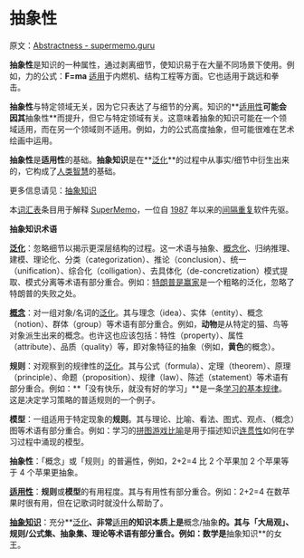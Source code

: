 # 抽象性

原文：[Abstractness - supermemo.guru](https://supermemo.guru/wiki/Abstractness)

**抽象性**是知识的一种属性，通过剥离细节，使知识易于在大量不同场景下使用。例如，力的公式：**F=ma** [适用](https://supermemo.guru/wiki/Applicability)于内燃机、结构工程等方面。它也适用于跳远和拳击。 

**抽象性**与特定领域无关，因为它只表达了与细节的分离。知识的**[适用性](https://supermemo.guru/wiki/Applicability)**可能会因其**抽象性**而提升，但它与特定领域有关。这意味着抽象的知识可能在一个领域适用，而在另一个领域则不适用。例如，力的公式高度抽象，但可能很难在艺术绘画中运用。

**抽象性**是**适用性**的基础。**抽象知识**是在**[泛化](https://supermemo.guru/wiki/Generalization)**的过程中从事实/细节中衍生出来的，它构成了[人类智慧](https://supermemo.guru/wiki/Human_intelligence)的基础。

更多信息请见：[抽象知识](https://supermemo.guru/wiki/Abstract_knowledge)

本[词汇表](https://supermemo.guru/wiki/Glossary)条目用于解释 [SuperMemo](https://supermemo.guru/wiki/SuperMemo_Guru)，一位自 [1987](https://supermemo.guru/wiki/History_of_spaced_repetition_(print)) 年以来的[间隔重复](https://supermemo.guru/wiki/Spaced_repetition)软件先驱。

**抽象知识术语**

**[泛化](https://supermemo.guru/wiki/Generalization)**：忽略细节以揭示更深层结构的过程。这一术语与抽象、[概念化](https://supermemo.guru/wiki/Conceptualization)、归纳推理、建模、理论化、分类（categorization）、推论（conclusion）、统一（unification）、综合化（colligation）、去具体化（de-concretization）模式提取、模式分离等术语有部分重合。例如：[特朗普是赢家](https://supermemo.guru/wiki/Donald_Trump)是一个粗略的泛化，忽略了特朗普的失败之处。

**[概念](https://supermemo.guru/wiki/Concept)**：对一组对象/名词的[泛化](https://supermemo.guru/wiki/Generalization)。其与理念（idea）、实体（entity）、概念（notion）、群体（group）等术语有部分重合。例如，**动物**是从特定的猫、鸟等对象派生出来的概念。也许这也应该包括：特性（property）、属性（attribute）、品质（quality）等，即对象特征的抽象（例如，**黄色**的概念）。

**规则**：对观察到的规律性的[泛化](https://supermemo.guru/wiki/Generalization)。其与公式（formula）、定理（theorem）、原理（principle）、命题（proposition）、规律（law）、陈述（statement）等术语有部分重合。例如：**「没有快乐，就没有好的学习」**是一条[学习的基本规律](https://supermemo.guru/wiki/Fundamental_law_of_learning)。这是决定学习策略的普适规则的一个例子。

**模型**：一组适用于特定现象的**规则**。其与理论、比喻、看法、图式、观点、（概念）图等术语有部分重合。例如：学习的[拼图游戏比喻](https://supermemo.guru/wiki/Jigsaw_puzzle_metaphor)是用于描述知识[连贯性](https://supermemo.guru/wiki/Coherence)如何在学习过程中涌现的模型。

**抽象性**：「概念」或「规则」的普遍性，例如，2+2=4 比 2 个苹果加 2 个苹果等于 4 个苹果更抽象。

**[适用性](https://supermemo.guru/wiki/Applicability)**：**规则**或**模型**的有用程度。其与有用性有部分重合。例如：2+2=4 在数苹果时很有用，但在记歌词时就没什么帮助了。

**[抽象知识](https://supermemo.guru/wiki/Abstract_knowledge)**：充分**[泛化](https://supermemo.guru/wiki/Generalization)**、非常**[适用](https://supermemo.guru/wiki/Applicability)**的知识本质上是**概念/抽象**的。其与「大局观」、**规则/公式**集、抽象集、理论等术语有部分重合。例如：数学是**抽象知识**的女王。